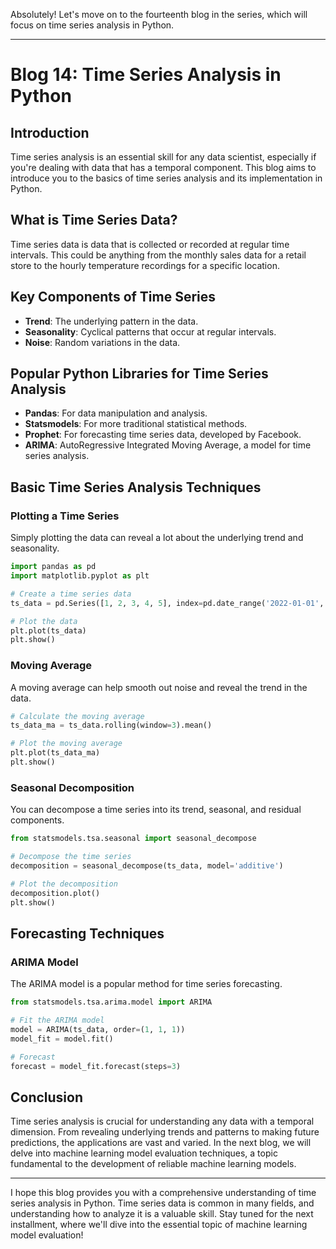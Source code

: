 Absolutely! Let's move on to the fourteenth blog in the series, which will focus on time series analysis in Python.

---

# Blog 14: Time Series Analysis in Python

## Introduction

Time series analysis is an essential skill for any data scientist, especially if you're dealing with data that has a temporal component. This blog aims to introduce you to the basics of time series analysis and its implementation in Python.

## What is Time Series Data?

Time series data is data that is collected or recorded at regular time intervals. This could be anything from the monthly sales data for a retail store to the hourly temperature recordings for a specific location.

## Key Components of Time Series

- **Trend**: The underlying pattern in the data.
- **Seasonality**: Cyclical patterns that occur at regular intervals.
- **Noise**: Random variations in the data.

## Popular Python Libraries for Time Series Analysis

- **Pandas**: For data manipulation and analysis.
- **Statsmodels**: For more traditional statistical methods.
- **Prophet**: For forecasting time series data, developed by Facebook.
- **ARIMA**: AutoRegressive Integrated Moving Average, a model for time series analysis.

## Basic Time Series Analysis Techniques

### Plotting a Time Series

Simply plotting the data can reveal a lot about the underlying trend and seasonality.

```python
import pandas as pd
import matplotlib.pyplot as plt

# Create a time series data
ts_data = pd.Series([1, 2, 3, 4, 5], index=pd.date_range('2022-01-01', periods=5))

# Plot the data
plt.plot(ts_data)
plt.show()
```

### Moving Average

A moving average can help smooth out noise and reveal the trend in the data.

```python
# Calculate the moving average
ts_data_ma = ts_data.rolling(window=3).mean()

# Plot the moving average
plt.plot(ts_data_ma)
plt.show()
```

### Seasonal Decomposition

You can decompose a time series into its trend, seasonal, and residual components.

```python
from statsmodels.tsa.seasonal import seasonal_decompose

# Decompose the time series
decomposition = seasonal_decompose(ts_data, model='additive')

# Plot the decomposition
decomposition.plot()
plt.show()
```

## Forecasting Techniques

### ARIMA Model

The ARIMA model is a popular method for time series forecasting.

```python
from statsmodels.tsa.arima.model import ARIMA

# Fit the ARIMA model
model = ARIMA(ts_data, order=(1, 1, 1))
model_fit = model.fit()

# Forecast
forecast = model_fit.forecast(steps=3)
```

## Conclusion

Time series analysis is crucial for understanding any data with a temporal dimension. From revealing underlying trends and patterns to making future predictions, the applications are vast and varied. In the next blog, we will delve into machine learning model evaluation techniques, a topic fundamental to the development of reliable machine learning models.

---

I hope this blog provides you with a comprehensive understanding of time series analysis in Python. Time series data is common in many fields, and understanding how to analyze it is a valuable skill. Stay tuned for the next installment, where we'll dive into the essential topic of machine learning model evaluation!
